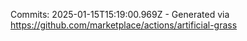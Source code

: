 Commits: 2025-01-15T15:19:00.969Z - Generated via https://github.com/marketplace/actions/artificial-grass
<br>
